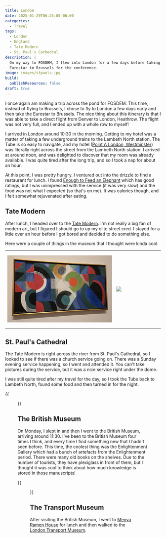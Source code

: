 ```yaml
---
title: London
date: 2025-01-29T06:25:00-06:00
categories:
  - Travel
tags:
  - London
  - England
  - Tate Modern
  - St. Paul's Cathedral
description: |
  On my way to FOSDEM, I flew into London for a few days before taking the
  Eurostar to Brussels for the conference.
image: images/stpauls.jpg
build:
  publishResources: false
draft: true
---
```


I once again am making a trip across the pond for FOSDEM. This time, instead of
flying to Brussels, I chose to fly to London a few days early and then take the
Eurostar to Brussels. The nice thing about this itinerary is that I was able to
take a direct flight from Denver to London, Heathrow. The flight was not very
full, and I ended up with a whole row to myself!

I arrived in London around 10:30 in the morning. Getting to my hotel was a
matter of taking a few underground trains to the Lambeth North station. The Tube
is so easy to navigate, and my hotel
([Point A London, Westminster](https://maps.app.goo.gl/AFWHcWM8eihLX8ns6)) was
literally right across the street from the Lambeth North station. I arrived at
around noon, and was delighted to discover that my room was already available. I
was quite tired after the long trip, and so I took a nap for about an hour.

At this point, I was pretty hungry. I ventured out into the drizzle to find a
restaurant for lunch. I found
[Enough to Feed an Elephant](https://maps.app.goo.gl/aahu8TSXG2MiDLf27) which
has good ratings, but I was unimpressed with the service (it was very slow) and
the food was not what I expected (so that's on me). It was calories though, and
I felt somewhat rejuvenated after eating.

## Tate Modern

After lunch, I headed over to the
[Tate Modern](https://www.tate.org.uk/visit/tate-modern). I'm not really a big
fan of modern art, but I figured I should go to up my elite street cred. I
stayed for a little over an hour before I got bored and decided to do something
else.

Here were a couple of things in the museum that I thought were kinda cool.

<table class="gallery">
<tr>
<td width="70%">

![](images/tate1.jpg)

</td>
<td width="30%">

![](images/tate2.jpg)

</td>
</tr>
</table>

## St. Paul's Cathedral

The Tate Modern is right across the river from St. Paul's Cathedral, so I looked
to see if there was a church service going on. There was a Sunday evening
service happening, so I went and attended it. You can't take pictures during the
service, but it was a nice service right under the dome.

I was still quite tired after my travel for the day, so I took the Tube back to
Lambeth North, found some food and then turned in for the night.

{{<figure src="images/stpauls.jpg" title="St. Paul's Cathedral all lit up after the service">}}

## The British Museum

On Monday, I slept in and then I went to the British Museum, arriving around
11:30. I've been to the British Museum four times I think, and every time I find
something new that I hadn't seen before. This time, the coolest thing was the
Enlightenment Gallery which had a bunch of artefacts from the Enlightenment
period. There were many old books on the shelves. Due to the number of tourists,
they have plexiglass in front of them, but I thought it was cool to think about
how much knowledge is stored in those manuscripts!

{{<figure src="images/library.jpg" title="The Enlightenment Gallery">}}

## The Transport Museum

After visiting the British Museum, I went to
[Menya Ramen House](https://maps.app.goo.gl/LGZpeN4Y7drLG5zZA) for lunch and
then walked to the [London Transport Museum](https://www.ltmuseum.co.uk/).
